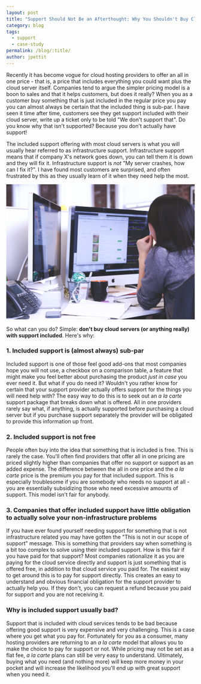 ```yaml
---
layout: post
title: "Support Should Not Be an Afterthought: Why You Shouldn't Buy Cloud Services With Support Baked-In"
category: blog
tags:
  - support
  - case-study
permalink: /blog/:title/
author: jpettit
---
```


Recently it has become vogue for cloud hosting providers to offer an all in one price - that is, a price that includes everything you could want plus the cloud server itself. Companies tend to argue the simpler pricing model is a boon to sales and that it helps customers, but does it really? When you as a customer buy something that is just included in the regular price you pay you can almost always be certain that the included thing is sub-par. I have seen it time after time, customers see they get support included with their cloud server, write up a ticket only to be told "We don't support that". Do you know why that isn't supported? Because you don't actually have support!

The included support offering with most cloud servers is what you will usually hear referred to as infrastructure support. Infrastructure support means that if company X's network goes down, you can tell them it is down and they will fix it. Infrastructure support is _not_ "My server crashes, how can I fix it?". I have found most customers are surprised, and often frustrated by this as they usually learn of it when they need help the most.

<img class="img-responsive" src="/images/blog/support-stock.jpg" alt="Support">

So what can you do? Simple: **don't buy cloud servers (or anything really) with support included**. Here's why:

### 1. Included support is (almost always) sub-par

Included support is one of those feel good add-ons that most companies hope you will not use, a checkbox on a comparison table, a feature that might make you feel better about purchasing the product _just in case_ you ever need it. But what if you do need it? Wouldn't you rather know for certain that your support provider actually offers support for the things you will need help with? The easy way to do this is to seek out an _a la carte_ support package that breaks down what is offered. All in one providers rarely say what, if anything, is actually supported before purchasing a cloud server but if you purchase support separately the provider will be obligated to provide this information up front.

### 2. Included support is not free

People often buy into the idea that something that is included is free. This is rarely the case. You'll often find providers that offer all in one pricing are priced slightly higher than companies that offer no support or support as an added expense. The difference between the all in one price and the _a la carte_ price is the premium you pay for that included support. This is especially troublesome if you are somebody who needs no support at all - you are essentially subsidizing those who need excessive amounts of support. This model isn't fair for anybody.

### 3. Companies that offer included support have little obligation to actually solve your non-infrastructure problems

If you have ever found yourself needing support for something that is not infrastructure related you may have gotten the "This is not in our scope of support" message. This is something that providers say when something is a bit too complex to solve using their included support. How is this fair if you have paid for that support? Most companies rationalize it as you are paying for the cloud service directly and support is just something that is offered free, in addition to that cloud service you paid for. The easiest way to get around this is to pay for support directly. This creates an easy to understand and obvious financial obligation for the support provider to actually help you. If they don't, you can request a refund because you paid for support and you are not receiving it.

### Why is included support usually bad?

Support that is included with cloud services tends to be bad because offering good support is very expensive and very challenging. This is a case where you get what you pay for. Fortunately for you as a consumer, many hosting providers are returning to an _a la carte_ model that allows you to make the choice to pay for support or not.  While pricing may not be set as a flat fee, _a la carte_ plans can still be very easy to understand. Ultimately, buying what you need (and nothing more) will keep more money in your pocket and will increase the likelihood you'll end up with great support when you need it.
